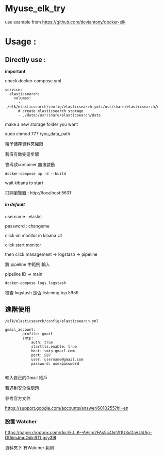 # Myuse_elk_try
use example from https://github.com/deviantony/docker-elk


# Usage : 
## Directly use :

**important**

check docker-compose.yml 

```
service:
  elasticsearch: 
    volumes:
      - ./elk/elasticsearch/config/elasticsearch.yml:/usr/share/elasticsearch/config/elasticsearch.yml:ro
      # create elasticsearch storage
      - ./data:/usr/share/elasticsearch/data      
```
make a new storage folder you want

sudo chmod 777 /you_data_path

給予儲存資料夾權限

若沒有做完這步驟

會導致container 無法啟動



``` docker-compose up -d --build ```

wait kibana to start

打開瀏覽器 : http://localhost:5601
##### In default
username : elastic

password : changeme


click on monitor in kibana UI

click start monitor


then click management   ->  logstash  ->  pipeline

將 pipeline 中範例 輸入

pipeline ID  -> main



```docker-compose logs logstash```

檢查 logstash 是否 listening tcp 5959


## 進階使用

```/elk/elasticsearch/config/elasticsearch.yml```


```
gmail_account:
        profile: gmail
        smtp:
            auth: true
            starttls.enable: true
            host: smtp.gmail.com
            port: 587
            user: username@gmail.com
            password: userpassword
            
 ```
 
 輸入自己的Gmail 帳戶
 
 若遇到安全性問題
 
 參考官方文件
 
 https://support.google.com/accounts/answer/6010255?hl=en
 
 
 ### 設置 Watcher 
 
 https://paper.dropbox.com/doc/E.L.K--AVsm2FAs5c4lmVI1U3uDaVUdAg-Dt5imJmuOdkiRTLgsy39I
 
 資料夾下 有Watcher 範例


